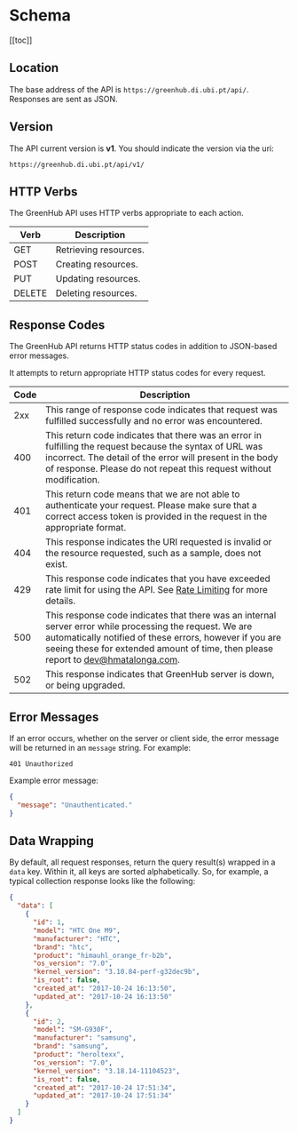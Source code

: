 # Schema

[[toc]]

## Location
The base address of the API is `https://greenhub.di.ubi.pt/api/`. Responses are sent as JSON.

## Version
The API current version is **v1**. You should indicate the version via the uri:

```
https://greenhub.di.ubi.pt/api/v1/
```

## HTTP Verbs
The GreenHub API uses HTTP verbs appropriate to each action.

| Verb   | Description           |
| ------ | --------------------- |
| GET    | Retrieving resources. |
| POST   | Creating resources.   |
| PUT    | Updating resources.   |
| DELETE | Deleting resources.   |

## Response Codes
The GreenHub API returns HTTP status codes in addition to JSON-based error messages.

It attempts to return appropriate HTTP status codes for every request.

| Code | Description |
| ---- | ----------- |
| 2xx  | This range of response code indicates that request was fulfilled successfully and no error was encountered. |
| 400  | This return code indicates that there was an error in fulfilling the request because the syntax of URL was incorrect. The detail of the error will present in the body of response. Please do not repeat this request without modification. |
| 401  | 	This return code means that we are not able to authenticate your request. Please make sure that a correct access token is provided in the request in the appropriate format. |
| 404  | This response indicates the URI requested is invalid or the resource requested, such as a sample, does not exist. |
| 429  | This response code indicates that you have exceeded rate limit for using the API. See [Rate Limiting](/api/rate-limiting.md) for more details. |
| 500  | This response code indicates that there was an internal server error while processing the request. We are automatically notified of these errors, however if you are seeing these for extended amount of time, then please report to [dev@hmatalonga.com](mailto:dev@hmatalonga.com). |
| 502  | This response indicates that GreenHub server is down, or being upgraded. |

## Error Messages
If an error occurs, whether on the server or client side, the error message will be returned in an `message` string. For example:

```http
401 Unauthorized
```

Example error message:

```json
{
  "message": "Unauthenticated."
}
```

## Data Wrapping
By default, all request responses, return the query result(s) wrapped in a `data` key. Within it, all keys are sorted alphabetically.
So, for example, a typical collection response looks like the following:

```json
{
  "data": [
    {
      "id": 1,
      "model": "HTC One M9",
      "manufacturer": "HTC",
      "brand": "htc",
      "product": "himauhl_orange_fr-b2b",
      "os_version": "7.0",
      "kernel_version": "3.10.84-perf-g32dec9b",
      "is_root": false,
      "created_at": "2017-10-24 16:13:50",
      "updated_at": "2017-10-24 16:13:50"
    },
    {
      "id": 2,
      "model": "SM-G930F",
      "manufacturer": "samsung",
      "brand": "samsung",
      "product": "heroltexx",
      "os_version": "7.0",
      "kernel_version": "3.18.14-11104523",
      "is_root": false,
      "created_at": "2017-10-24 17:51:34",
      "updated_at": "2017-10-24 17:51:34"
    }
  ]
}
```
